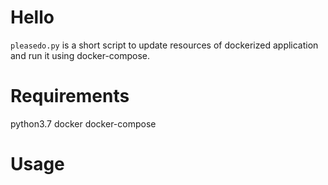 # Hello

`pleasedo.py` is a short script to update resources of dockerized
application and run it using docker-compose.

# Requirements

python3.7
docker
docker-compose

# Usage

```
```
